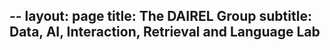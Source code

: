 --
layout: page
title: The DAIREL Group
subtitle: Data, AI, Interaction, Retrieval and Language Lab
---
